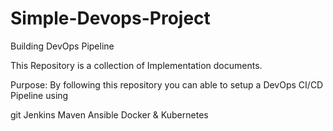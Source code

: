 # Simple-Devops-Project
Building DevOps Pipeline

This Repository is a collection of Implementation documents.

Purpose:
By following this repository you can able to setup a DevOps CI/CD Pipeline using

git
Jenkins
Maven
Ansible
Docker &
Kubernetes
